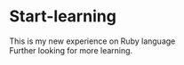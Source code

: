 # Start-learning
This is my new experience on Ruby language
<br>
Further looking for more learning.
